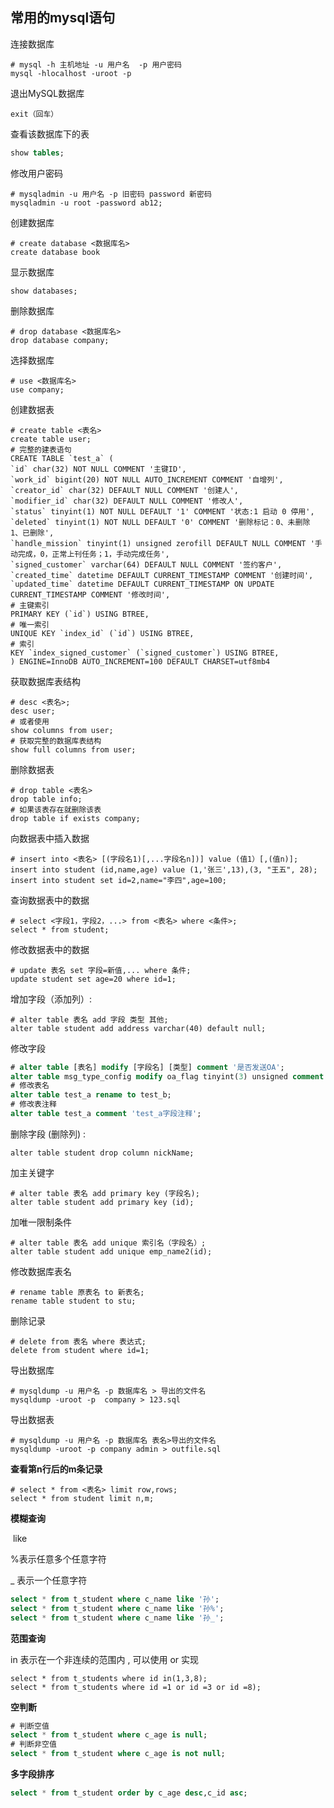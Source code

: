 ## 常用的mysql语句

连接数据库

```mysql
# mysql -h 主机地址 -u 用户名  -p 用户密码	
mysql -hlocalhost -uroot -p
```

退出MySQL数据库

```mysql
exit（回车）
```
查看该数据库下的表

```sql
show tables;
```

修改用户密码

```mysql
# mysqladmin -u 用户名 -p 旧密码 password 新密码
mysqladmin -u root -password ab12;
```

创建数据库

```mysql
# create database <数据库名>
create database book
```

显示数据库

```mysql
show databases;
```

删除数据库

```mysql
# drop database <数据库名>
drop database company;
```

选择数据库

```mysql
# use <数据库名>
use company;
```

创建数据表

```mysql
# create table <表名>
create table user;
# 完整的建表语句
CREATE TABLE `test_a` (
`id` char(32) NOT NULL COMMENT '主键ID',
`work_id` bigint(20) NOT NULL AUTO_INCREMENT COMMENT '自增列',
`creator_id` char(32) DEFAULT NULL COMMENT '创建人',
`modifier_id` char(32) DEFAULT NULL COMMENT '修改人',
`status` tinyint(1) NOT NULL DEFAULT '1' COMMENT '状态:1 启动 0 停用',
`deleted` tinyint(1) NOT NULL DEFAULT '0' COMMENT '删除标记：0、未删除 1、已删除',
`handle_mission` tinyint(1) unsigned zerofill DEFAULT NULL COMMENT '手动完成，0，正常上刊任务；1，手动完成任务',
`signed_customer` varchar(64) DEFAULT NULL COMMENT '签约客户',
`created_time` datetime DEFAULT CURRENT_TIMESTAMP COMMENT '创建时间',
`updated_time` datetime DEFAULT CURRENT_TIMESTAMP ON UPDATE CURRENT_TIMESTAMP COMMENT '修改时间',
# 主键索引
PRIMARY KEY (`id`) USING BTREE,
# 唯一索引
UNIQUE KEY `index_id` (`id`) USING BTREE,
# 索引
KEY `index_signed_customer` (`signed_customer`) USING BTREE,
) ENGINE=InnoDB AUTO_INCREMENT=100 DEFAULT CHARSET=utf8mb4
```

获取数据库表结构

```mysql
# desc <表名>;
desc user;
# 或者使用
show columns from user;
# 获取完整的数据库表结构
show full columns from user;
```

删除数据表

```mysql
# drop table <表名>	
drop table info;
# 如果该表存在就删除该表
drop table if exists company;
```

向数据表中插入数据

```mysql
# insert into <表名> [(字段名1)[,...字段名n])] value (值1）[,(值n)];
insert into student (id,name,age) value (1,'张三',13),(3, "王五", 28);
insert into student set id=2,name="李四",age=100;
```

查询数据表中的数据

```mysql
# select <字段1，字段2，...> from <表名> where <条件>; 	
select * from student;
```

修改数据表中的数据

```mysql
# update 表名 set 字段=新值,... where 条件;	
update student set age=20 where id=1;
```

增加字段（添加列）:

```mysql
# alter table 表名 add 字段 类型 其他;	
alter table student add address varchar(40) default null;
```

修改字段

```sql
# alter table [表名] modify [字段名] [类型] comment '是否发送OA';
alter table msg_type_config modify oa_flag tinyint(3) unsigned comment '是否发送OA';
# 修改表名
alter table test_a rename to test_b;
# 修改表注释
alter table test_a comment 'test_a字段注释';
```

删除字段  (删除列) :

```mysql
alter table student drop column nickName;
```

加主关键字

```mysql
# alter table 表名 add primary key (字段名);	
alter table student add primary key (id);
```

加唯一限制条件

```mysql
# alter table 表名 add unique 索引名（字段名）;	
alter table student add unique emp_name2(id);
```

修改数据库表名

```mysql
# rename table 原表名 to 新表名;
rename table student to stu;
```

删除记录

```mysql
# delete from 表名 where 表达式;
delete from student where id=1;
```

导出数据库

```mysql
# mysqldump -u 用户名 -p 数据库名 > 导出的文件名
mysqldump -uroot -p  company > 123.sql
```

导出数据表

```mysql
# mysqldump -u 用户名 -p 数据库名 表名>导出的文件名
mysqldump -uroot -p company admin > outfile.sql
```

**查看第n行后的m条记录**

```mysql
# select * from <表名> limit row,rows;
select * from student limit n,m;
```

**模糊查询**

​	like

   %表示任意多个任意字符

   _ 表示一个任意字符

```sql
select * from t_student where c_name like '孙';
select * from t_student where c_name like '孙%';
select * from t_student where c_name like '孙_';
```

**范围查询**

in 表示在一个非连续的范围内 , 可以使用 or 实现

```
select * from t_students where id in(1,3,8);
select * from t_students where id =1 or id =3 or id =8);
```

**空判断**

```sql
# 判断空值
select * from t_student where c_age is null;
# 判断非空值
select * from t_student where c_age is not null;
```

**多字段排序**

```sql
select * from t_student order by c_age desc,c_id asc;
```

